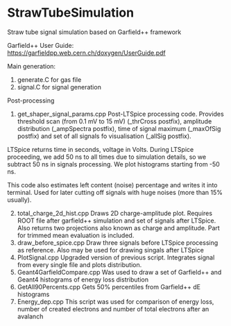# StrawTubeSimulation
Straw tube signal simulation based on Garfield++ framework

Garfield++ User Guide:
https://garfieldpp.web.cern.ch/doxygen/UserGuide.pdf

Main generation:
1. generate.C for gas file
2. signal.C for signal generation

Post-processing
1. get_shaper_signal_params.cpp
Post-LTSpice processing code. Provides threshold scan (from 0.1 mV to 15 mV) (_thrCross postfix), amplitude distribution (_ampSpectra postfix), time of signal maximum (_maxOfSig postfix) and set of all signals fo visualisation (_allSig postfix). 

 LTSpice returns time in seconds, voltage in Volts. During LTSpice proceeding, we add 50 ns to all times due to simulation details, so we subtract 50 ns in signals processing. We plot histograms starting from -50 ns.
 
This code also estimates left content (noise) percentage and writes it into terminal. Used for later cutting off signals with huge noises (more than 15% usually). 

2. total_charge_2d_hist.cpp
Draws 2D charge-amplitude plot. Requires ROOT file after garfield++ simulation and set of signals after LTSpice. Also returns two projections also known as charge and amplitude. Part for trimmed mean evaluation is included.
3. draw_before_spice.cpp
Draw three signals before LTSpice processing as reference. Also may be used for drawing singals after LTSpice
4. PlotSignal.cpp
Upgraded version of previous script. Integrates signal from every single file and plots distribution.  
5. Geant4GarfieldCompare.cpp
Was used to draw a set of Garfield++ and Geant4 histograms of energy loss distribution
6. GetAll90Percents.cpp
Gets 50% percentiles from Garfield++ dE histograms
7. Energy_dep.cpp
This script was used for comparison of energy loss, number of created electrons and number of total electrons after an avalanch
